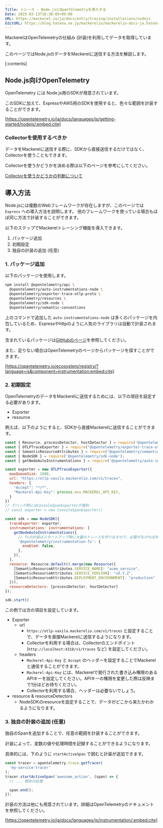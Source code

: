 ```yaml
---
Title: トレース - Node.jsにOpenTelemetryを導入する
Date: 2025-03-13T16:38:05+09:00
URL: https://mackerel.io/ja/docs/entry/tracing/installations/nodejs
EditURL: https://blog.hatena.ne.jp/mackerelio/mackerelio-docs-ja.hatenablog.mackerel.io/atom/entry/6802418398333960594
---
```


MackerelはOpenTelemetryの仕組み (計装)を利用してデータを取得しています。

このページではNode.jsのデータをMackerelに送信する方法を解説します。

[:contents]

## Node.js向けOpenTelemetry

OpenTelemetry には Node.js用のSDKが用意されています。

このSDKに加えて、ExpressやAWS用のSDKを使用すると、色々な範囲を計装することができます。

[https://opentelemetry.io/ja/docs/languages/js/getting-started/nodejs/:embed:cite]

### Collectorを使用するべきか

データをMackerelに送信する際に、SDKから直接送信するだけではなく、Collectorを使うこともできます。

Collectorを使うかどうかを決める際は以下のページを参考にしてください。

[Collectorを使うかどうかの判断について](https://mackerel.io/ja/docs/entry/tracing/guide/what-is-opentelemetry#using-collector-or-not)

## 導入方法

Node.jsには複数のWebフレームワークが存在しますが、このページでは `Express` への導入方法を説明します。 他のフレームワークを使っている場合もほぼ同じ方法で計装することができます。

以下のステップでMackerelトレーシング機能を導入できます。

1. パッケージ追加
2. 初期設定
3. 独自の計装の追加 (任意)

### 1. パッケージ追加

以下のパッケージを使用します。

```bash
npm install @opentelemetry/api \
  @opentelemetry/auto-instrumentations-node \
  @opentelemetry/exporter-trace-otlp-proto \
  @opentelemetry/resources \
  @opentelemetry/sdk-node \
  @opentelemetry/semantic-conventions
```

上のコマンドで追加した `auto-instrumentations-node` は多くのパッケージを内包しているため、Expressやhttpのように人気のライブラリは自動で計装されます。

含まれているパッケージは[GitHubのページ](https://github.com/open-telemetry/opentelemetry-js-contrib/tree/main/metapackages/auto-instrumentations-node#supported-instrumentations)を参照してください。

また、足りない場合はOpenTelemetryのページからパッケージを探すことができます。

[https://opentelemetry.io/ecosystem/registry/?language=js&component=instrumentation:embed:cite]

### 2. 初期設定

OpenTelemetryのデータをMackerelに送信するためには、以下の項目を設定する必要があります。

* Exporter
* resource

例えば、以下のようにすると、SDKから直接Mackerelに送信することができます。

```javascript
const { Resource, processDetector, hostDetector } = require('@opentelemetry/resources');
const { OTLPTraceExporter } = require("@opentelemetry/exporter-trace-otlp-proto");
const { SemanticResourceAttributes } = require("@opentelemetry/semantic-conventions");
const { NodeSDK } = require('@opentelemetry/sdk-node');
const { getNodeAutoInstrumentations } = require('@opentelemetry/auto-instrumentations-node');

const exporter = new OTLPTraceExporter({
  maxQueueSize: 1000,
  url: "https://otlp-vaxila.mackerelio.com/v1/traces",
  headers: {
    "Accept": "*/*",
    "Mackerel-Api-Key": process.env.MACKEREL_API_KEY,
  }
})
// デバッグ時にはConsoleSpanExporterが便利
// const exporter = new ConsoleSpanExporter()

const sdk = new NodeSDK({
  traceExporter: exporter,
  instrumentations: instrumentations: [    
    getNodeAutoInstrumentations({
      // fsの計装はスタートアップ時に大量のトレースを作り出すので、必要がなければ外したほうが便利です。
      '@opentelemetry/instrumentation-fs': {
        enabled: false,
      },
    }),
  ],
  resource: Resource.default().merge(new Resource({
    [SemanticResourceAttributes.SERVICE_NAME]: "acme_service",
    [SemanticResourceAttributes.SERVICE_VERSION]: "vX.Y.Z",
    [SemanticResourceAttributes.DEPLOYMENT_ENVIRONMENT]: "production"
  })),
  resourceDetectors: [processDetector, hostDetector]
});

sdk.start()
```

この例では次の項目を設定しています。

* Exporter
  * url
    * `https://otlp-vaxila.mackerelio.com/v1/traces` と設定することで、データを直接Mackerelに送信するようになります。
    * Collectorを利用する場合は、Collectorのエンドポイント (`http://localhost:4318/v1/traces` など) を設定してください。
  * headers
    * `Mackerel-Api-Key` と `Accept` のヘッダーを設定することでMackerelと通信することができます。
    * `Mackerel-Api-Key` には、Mackerelで発行された書き込み権限のあるAPIキーを設定してください。APIキーの権限を変更した際は反映まで1分ほどお待ちください。
    * Collectorを利用する場合、ヘッダーは必要ないでしょう。
* resource & resourceDetectors
  * NodeSDKのresourceを設定することで、データがどこから来たかわかるようになります。

### 3. 独自の計装の追加 (任意)

独自のSpanを追加することで、任意の範囲を計装することができます。

計装によって、変数の値や処理時間を記録することができるようになります。

具体的には、下のように `startActiveSpan` で囲むと計装が追加できます。

```javascript
const tracer = opentelemetry.trace.getTracer(
  'my-service-tracer'
);
tracer.startActiveSpan('awesome_action', (span) => {
  // ... 既存の処理

  span.end();
});
```

計装の方法は他にも用意されています。詳細はOpenTelemetryのドキュメントを参照してください。

[https://opentelemetry.io/ja/docs/languages/js/instrumentation/:embed:cite]
